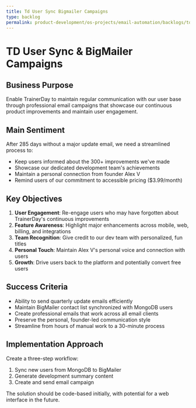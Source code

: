 ```yaml
---
title: Td User Sync Bigmailer Campaigns
type: backlog
permalink: product-development/os-projects/email-automation/backlogs/td-user-sync-bigmailer-campaigns
---
```


# TD User Sync & BigMailer Campaigns

## Business Purpose
Enable TrainerDay to maintain regular communication with our user base through professional email campaigns that showcase our continuous product improvements and maintain user engagement.

## Main Sentiment
After 285 days without a major update email, we need a streamlined process to:
- Keep users informed about the 300+ improvements we've made
- Showcase our dedicated development team's achievements
- Maintain a personal connection from founder Alex V
- Remind users of our commitment to accessible pricing ($3.99/month)

## Key Objectives
1. **User Engagement**: Re-engage users who may have forgotten about TrainerDay's continuous improvements
2. **Feature Awareness**: Highlight major enhancements across mobile, web, billing, and integrations
3. **Team Recognition**: Give credit to our dev team with personalized, fun titles
4. **Personal Touch**: Maintain Alex V's personal voice and connection with users
5. **Growth**: Drive users back to the platform and potentially convert free users

## Success Criteria
- Ability to send quarterly update emails efficiently
- Maintain BigMailer contact list synchronized with MongoDB users
- Create professional emails that work across all email clients
- Preserve the personal, founder-led communication style
- Streamline from hours of manual work to a 30-minute process

## Implementation Approach
Create a three-step workflow:
1. Sync new users from MongoDB to BigMailer
2. Generate development summary content
3. Create and send email campaign

The solution should be code-based initially, with potential for a web interface in the future.